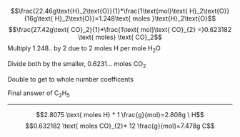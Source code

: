 $$\frac{22.46g\text{H}_2\text{O}}{1}*\frac{1\text{mol}\text{ H}_2\text{O}}{16g\text{ H}_2\text{O}}=1.248\text{ moles }\text{H}_2\text{O}$$
$$\frac{27.42g\text{ CO}_2}{1}*\frac{1\text{ mol}\text{ CO}_{2} =}0.623182 \text{ moles} \text{ CO}_2$$
Multiply 1.248.. by 2 due to 2 moles H per mole H<sub>2</sub>O

Divide both by the smaller, 0.6231... moles CO<sub>2</sub>

Double to get to whole number coefficents

Final answer of C<sub>2</sub>H<sub>5</sub>

---

$$2.8075 \text{ moles H} * 1 \frac{g}{mol}=2.808g \ H$$
$$0.632182 \text{ moles CO}_{2}* 12 \frac{g}{mol}=7.478g C$$
